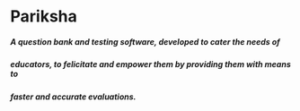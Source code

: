 # Pariksha  

##### A question bank and testing software, developed to cater the needs of
##### educators, to felicitate and empower them by providing them with means to
##### faster and accurate evaluations.
